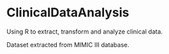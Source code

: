 # ClinicalDataAnalysis
Using R to extract, transform and analyze clinical data.

Dataset extracted from MIMIC III database. 
